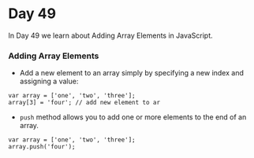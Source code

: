 # Day 49
In Day 49 we learn about Adding Array Elements in JavaScript.

### Adding Array Elements
* Add a new element to an array simply by specifying a new index and assigning a value:
```
var array = ['one', 'two', 'three'];
array[3] = 'four'; // add new element to ar
```

* ```push``` method allows you to add one or more elements to the end of an array.
```
var array = ['one', 'two', 'three'];
array.push('four');
```